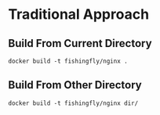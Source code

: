 # Traditional Approach
## Build From Current Directory
```
docker build -t fishingfly/nginx .
```
## Build From Other Directory
```
docker build -t fishingfly/nginx dir/
```